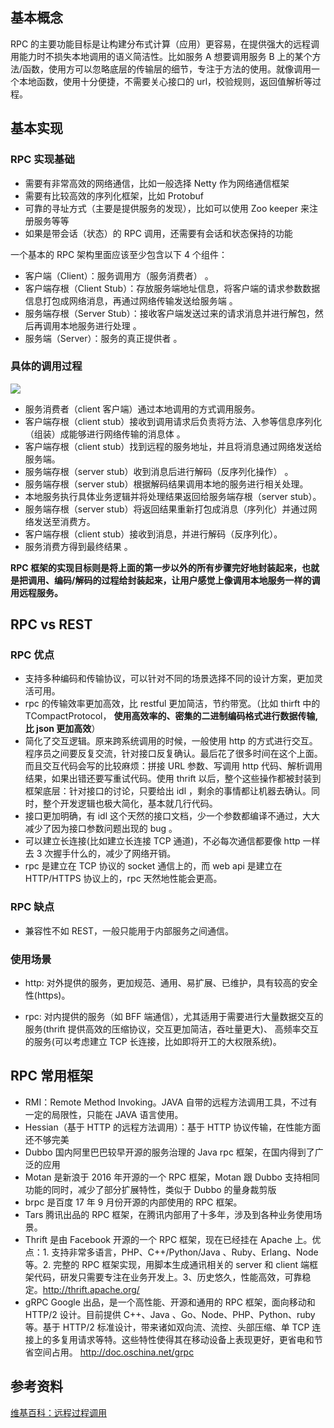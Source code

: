 ## 基本概念

RPC 的主要功能目标是让构建分布式计算（应用）更容易，在提供强大的远程调用能力时不损失本地调用的语义简洁性。比如服务 A 想要调用服务 B 上的某个方法/函数，使用方可以忽略底层的传输层的细节，专注于方法的使用。就像调用一个本地函数，使用十分便捷，不需要关心接口的 url，校验规则，返回值解析等过程。

## 基本实现

### RPC 实现基础

- 需要有非常高效的网络通信，比如一般选择 Netty 作为网络通信框架
- 需要有比较高效的序列化框架，比如 Protobuf
- 可靠的寻址方式（主要是提供服务的发现），比如可以使用 Zoo keeper 来注册服务等等
- 如果是带会话（状态）的 RPC 调用，还需要有会话和状态保持的功能

一个基本的 RPC 架构里面应该至少包含以下 4 个组件：

- 客户端（Client）：服务调用方（服务消费者） 。
- 客户端存根（Client Stub）：存放服务端地址信息，将客户端的请求参数数据信息打包成网络消息，再通过网络传输发送给服务端 。
- 服务端存根（Server Stub）：接收客户端发送过来的请求消息并进行解包，然后再调用本地服务进行处理 。
- 服务端（Server）：服务的真正提供者 。

### 具体的调用过程

![](/img/other/rpc.png)

- 服务消费者（client 客户端）通过本地调用的方式调用服务。
- 客户端存根（client stub）接收到调用请求后负责将方法、入参等信息序列化（组装）成能够进行网络传输的消息体 。
- 客户端存根（client stub）找到远程的服务地址，并且将消息通过网络发送给服务端。
- 服务端存根（server stub）收到消息后进行解码（反序列化操作） 。
- 服务端存根（server stub）根据解码结果调用本地的服务进行相关处理。
- 本地服务执行具体业务逻辑并将处理结果返回给服务端存根（server stub）。
- 服务端存根（server stub）将返回结果重新打包成消息（序列化）并通过网络发送至消费方。
- 客户端存根（client stub）接收到消息，并进行解码（反序列化）。
- 服务消费方得到最终结果 。

**RPC 框架的实现目标则是将上面的第一步以外的所有步骤完好地封装起来，也就是把调用、编码/解码的过程给封装起来，让用户感觉上像调用本地服务一样的调用远程服务。**

## RPC vs REST

### RPC 优点

- 支持多种编码和传输协议，可以针对不同的场景选择不同的设计方案，更加灵活可用。
- rpc 的传输效率更加高效，比 restful 更加简洁，节约带宽。（比如 thirft 中的 TCompactProtocol， **使用高效率的、密集的二进制编码格式进行数据传输, 比 json 更加高效**）
- 简化了交互逻辑。原来跨系统调用的时候，一般使用 http 的方式进行交互。程序员之间要反复交流，针对接口反复确认。最后花了很多时间在这个上面。而且交互代码会写的比较麻烦：拼接 URL 参数、写调用 http 代码、解析调用结果，如果出错还要写重试代码。使用 thrift 以后，整个这些操作都被封装到框架底层：针对接口的讨论，只要给出 idl ，剩余的事情都让机器去确认。同时，整个开发逻辑也极大简化，基本就几行代码。
- 接口更加明确，有 idl 这个天然的接口文档，少一个参数都编译不通过，大大减少了因为接口参数问题出现的 bug 。
- 可以建立长连接(比如建立长连接 TCP 通道)，不必每次通信都要像 http 一样去 3 次握手什么的，减少了网络开销。
- rpc 是建立在 TCP 协议的 socket 通信上的，而 web api 是建立在 HTTP/HTTPS 协议上的，rpc 天然地性能会更高。

### RPC 缺点

- 兼容性不如 REST，一般只能用于内部服务之间通信。

### 使用场景

- http: 对外提供的服务，更加规范、通用、易扩展、已维护，具有较高的安全性(https)。

- rpc: 对内提供的服务（如 BFF 端通信），尤其适用于需要进行大量数据交互的服务(thrift 提供高效的压缩协议，交互更加简洁，吞吐量更大)、 高频率交互的服务(可以考虑建立 TCP 长连接，比如即将开工的大权限系统)。

## RPC 常用框架

- RMI：Remote Method Invoking。JAVA 自带的远程方法调用工具，不过有一定的局限性，只能在 JAVA 语言使用。
- Hessian（基于 HTTP 的远程方法调用）：基于 HTTP 协议传输，在性能方面还不够完美
- Dubbo 国内阿里巴巴较早开源的服务治理的 Java rpc 框架，在国内得到了广泛的应用
- Motan 是新浪于 2016 年开源的一个 RPC 框架，Motan 跟 Dubbo 支持相同功能的同时，减少了部分扩展特性，类似于 Dubbo 的量身裁剪版
- brpc 是百度 17 年 9 月份开源的内部使用的 RPC 框架。
- Tars 腾讯出品的 RPC 框架，在腾讯内部用了十多年，涉及到各种业务使用场景。
- Thrift 是由 Facebook 开源的一个 RPC 框架，现在已经挂在 Apache 上。优点：1. 支持非常多语言，PHP、C++/Python/Java 、Ruby、Erlang、Node 等。2. 完整的 RPC 框架实现，用脚本生成通讯相关的 server 和 client 端框架代码，研发只需要专注在业务开发上。3、历史悠久，性能高效，可靠稳定。http://thrift.apache.org/
- gRPC Google 出品，是一个高性能、开源和通用的 RPC 框架，面向移动和 HTTP/2 设计。目前提供 C++、Java 、Go、Node、PHP、Python、ruby 等。基于 HTTP/2 标准设计，带来诸如双向流、流控、头部压缩、单 TCP 连接上的多复用请求等特。这些特性使得其在移动设备上表现更好，更省电和节省空间占用。 http://doc.oschina.net/grpc

## 参考资料

[维基百科：远程过程调用](https://zh.wikipedia.org/wiki/%E9%81%A0%E7%A8%8B%E9%81%8E%E7%A8%8B%E8%AA%BF%E7%94%A8)
